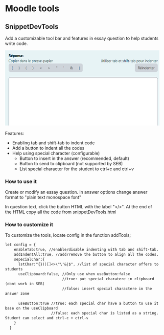 # Moodle tools
## SnippetDevTools
Add a customizable tool bar and features in essay question to help students write code. 

![Preview](https://github.com/mathieu55/MoodleTools/blob/main/doc/img/DevToolsPreview.png?raw=true)

Features:
- Enabling tab and shift-tab to indent code 
- Add a button to indent all the codes
- Help using special character (configurable)
  - Button to insert in the answer (recommended, default)
  - Button to send to clipboard (not supported by SEB)
  - List special character for the student to ctrl+c and ctrl+v

### How to use it
Create or modify an essay question.
In answer options change answer format to "plain text monospace font"

In question text, click the button HTML with the label "</>".
At the end of the HTML copy all the code from snippetDevTools.html

### How to customize it
To customize the tools, locate config in the function addTools;

```
let config = {
    enableTab:true, //enable/disable indenting with tab and shift-tab.
    addIndentAll:true, //add/remove the button to align all the codes.
    sepecialChar:{
      lstChar:"{}()[]<>\"\'&|$", //list of special character offers to students
      useClipboard:false, //Only use when useButton:false
                          //true: put special charatere in clipboard (dont work in SEB)
                          //false: insert special charactere in the answer zone

      useButton:true //true: each special char have a button to use it base on the useClipboard
                     //false: each special char is listed as a string. Student can select and ctrl-c + ctrl-v
    }
  }
```